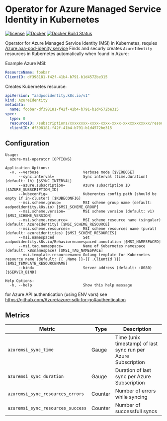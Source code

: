 Operator for Azure Managed Service Identity in Kubernetes
=========================================================

[![license](https://img.shields.io/github/license/webdevops/azure-msi-operator.svg)](https://github.com/webdevops/azure-msi-operator/blob/master/LICENSE)
[![Docker](https://img.shields.io/badge/docker-webdevops%2Fazure--msi--operator-blue.svg?longCache=true&style=flat&logo=docker)](https://hub.docker.com/r/webdevops/azure-msi-operator/)
[![Docker Build Status](https://img.shields.io/docker/build/webdevops/azure-msi-operator.svg)](https://hub.docker.com/r/webdevops/azure-msi-operator/)

Operator for Azure Managed Service Identity (MSI) in Kubernetes, requies [Azure aaa-pod-idenity service](https://github.com/Azure/aad-pod-identity)
Finds and securly creates `AzureIdentity` resources in Kubernetes automatically when found in Azure:

Example Azure MSI:
```yaml
ResourceName: foobar
ClientID: df398181-f42f-41b4-b791-b1d4572be315

```

Creates Kubernetes resource:
```yaml
apiVersion: "aadpodidentity.k8s.io/v1"
kind: AzureIdentity
metadata:
  name: foobar-df398181-f42f-41b4-b791-b1d4572be315
spec:
  type: 0
  resourceID: /subscriptions/xxxxxxxx-xxxx-xxxx-xxxx-xxxxxxxxxxxx/resourcegroups/resourcegroup-name/providers/Microsoft.ManagedIdentity/userAssignedIdentities/foobar
  clientID: df398181-f42f-41b4-b791-b1d4572be315
```

Configuration
-------------

```
Usage:
  azure-msi-operator [OPTIONS]

Application Options:
  -v, --verbose                    Verbose mode [$VERBOSE]
      --sync.interval=             Sync interval (time.duration) (default: 1h) [$SYNC_INTERVAL]
      --azure.subscription=        Azure subscription ID [$AZURE_SUBSCRIPTION_ID]
      --kubeconfig=                Kuberentes config path (should be empty if in-cluster) [$KUBECONFIG]
      --msi.scheme.group=          MSI scheme group name (default: aadpodidentity.k8s.io) [$MSI_SCHEME_GROUP]
      --msi.scheme.version=        MSI scheme version (default: v1) [$MSI_SCHEME_VERSION]
      --msi.scheme.resource=       MSI scheme resource name (singular) (default: AzureIdentity) [$MSI_SCHEME_RESOURCE]
      --msi.scheme.resources=      MSI scheme resources name (pural) (default: azureidentities) [$MSI_SCHEME_RESOURCES]
      --msi.namespaced             Set aadpodidentity.k8s.io/Behavior=namespaced annotation [$MSI_NAMESPACED]
      --msi.tag.namespace=         Name of Kubernetes namespace (default: k8snamespace) [$MSI_TAG_NAMESPACE]
      --msi.template.resourcename= Golang template for Kubernetes resource name (default: {{ .Name }}-{{ .ClientId }}) [$MSI_TEMPLATE_RESOURCENAME]
      --bind=                      Server address (default: :8080) [$SERVER_BIND]

Help Options:
  -h, --help                       Show this help message
```

for Azure API authentication (using ENV vars) see https://github.com/Azure/azure-sdk-for-go#authentication


Metrics
-------

| Metric                                         | Type         | Description                                                                           |
|------------------------------------------------|--------------|---------------------------------------------------------------------------------------|
| `azuremsi_sync_time`                           | Gauge        | Time (unix timestamp) of last sync run per Azure Subscription                         |
| `azuremsi_sync_duration`                       | Gauge        | Duration of last sync per Azure Subscription                                          |
| `azuremsi_sync_resources_errors`               | Counter      | Number of errors while syncing                                                        |
| `azuremsi_sync_resources_success`              | Counter      | Number of successfull syncs                                                           |
